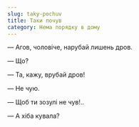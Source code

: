 ```yaml
---
slug: taky-pochuv
title: Таки почув
category: Нема порядку в дому
---
```

— Агов, чоловіче, нарубай лишень дров.

— Що?

— Та, кажу, врубай дров!

— Не чую.

— Щоб ти зозулі не чув!..

— А хіба кувала?
